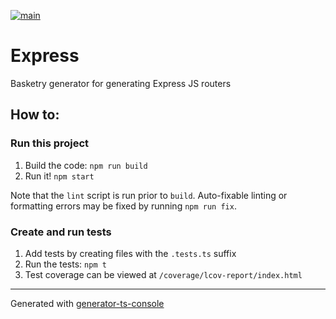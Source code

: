 [![main](https://github.com/basketry/express/workflows/build/badge.svg?branch=main&event=push)](https://github.com/basketry/express/actions?query=workflow%3Abuild+branch%3Amain+event%3Apush)

# Express

Basketry generator for generating Express JS routers

## How to:

### Run this project

1.  Build the code: `npm run build`
1.  Run it! `npm start`

Note that the `lint` script is run prior to `build`. Auto-fixable linting or formatting errors may be fixed by running `npm run fix`.

### Create and run tests

1.  Add tests by creating files with the `.tests.ts` suffix
1.  Run the tests: `npm t`
1.  Test coverage can be viewed at `/coverage/lcov-report/index.html`

---

Generated with [generator-ts-console](https://www.npmjs.com/package/generator-ts-console)
